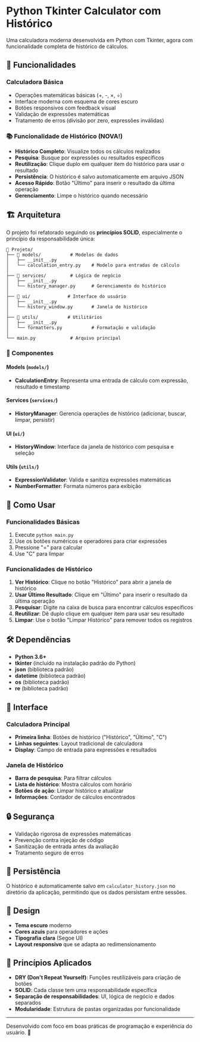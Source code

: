 # Python Tkinter Calculator com Histórico

Uma calculadora moderna desenvolvida em Python com Tkinter, agora com funcionalidade completa de histórico de cálculos.

## 🚀 Funcionalidades

### Calculadora Básica
- Operações matemáticas básicas (+, -, ×, ÷)
- Interface moderna com esquema de cores escuro
- Botões responsivos com feedback visual
- Validação de expressões matemáticas
- Tratamento de erros (divisão por zero, expressões inválidas)

### 📚 Funcionalidade de Histórico (NOVA!)
- **Histórico Completo**: Visualize todos os cálculos realizados
- **Pesquisa**: Busque por expressões ou resultados específicos
- **Reutilização**: Clique duplo em qualquer item do histórico para usar o resultado
- **Persistência**: O histórico é salvo automaticamente em arquivo JSON
- **Acesso Rápido**: Botão "Último" para inserir o resultado da última operação
- **Gerenciamento**: Limpe o histórico quando necessário

## 🏗️ Arquitetura

O projeto foi refatorado seguindo os **princípios SOLID**, especialmente o princípio da responsabilidade única:

```
📁 Projeto/
├── 📁 models/           # Modelos de dados
│   ├── __init__.py
│   └── calculation_entry.py    # Modelo para entradas de cálculo
│
├── 📁 services/         # Lógica de negócio
│   ├── __init__.py
│   └── history_manager.py      # Gerenciamento do histórico
│
├── 📁 ui/              # Interface do usuário
│   ├── __init__.py
│   └── history_window.py       # Janela de histórico
│
├── 📁 utils/           # Utilitários
│   ├── __init__.py
│   └── formatters.py           # Formatação e validação
│
└── main.py             # Arquivo principal
```

### 🔧 Componentes

#### Models (`models/`)
- **CalculationEntry**: Representa uma entrada de cálculo com expressão, resultado e timestamp

#### Services (`services/`)
- **HistoryManager**: Gerencia operações de histórico (adicionar, buscar, limpar, persistir)

#### UI (`ui/`)
- **HistoryWindow**: Interface da janela de histórico com pesquisa e seleção

#### Utils (`utils/`)
- **ExpressionValidator**: Valida e sanitiza expressões matemáticas
- **NumberFormatter**: Formata números para exibição

## 🚀 Como Usar

### Funcionalidades Básicas
1. Execute `python main.py`
2. Use os botões numéricos e operadores para criar expressões
3. Pressione "=" para calcular
4. Use "C" para limpar

### Funcionalidades de Histórico
1. **Ver Histórico**: Clique no botão "Histórico" para abrir a janela de histórico
2. **Usar Último Resultado**: Clique em "Último" para inserir o resultado da última operação
3. **Pesquisar**: Digite na caixa de busca para encontrar cálculos específicos
4. **Reutilizar**: Dê duplo clique em qualquer item para usar seu resultado
5. **Limpar**: Use o botão "Limpar Histórico" para remover todos os registros

## 🛠️ Dependências

- **Python 3.6+**
- **tkinter** (incluído na instalação padrão do Python)
- **json** (biblioteca padrão)
- **datetime** (biblioteca padrão)
- **os** (biblioteca padrão)
- **re** (biblioteca padrão)

## 📱 Interface

### Calculadora Principal
- **Primeira linha**: Botões de histórico ("Histórico", "Último", "C")
- **Linhas seguintes**: Layout tradicional de calculadora
- **Display**: Campo de entrada para expressões e resultados

### Janela de Histórico
- **Barra de pesquisa**: Para filtrar cálculos
- **Lista de histórico**: Mostra cálculos com horário
- **Botões de ação**: Limpar histórico e atualizar
- **Informações**: Contador de cálculos encontrados

## 🔒 Segurança

- Validação rigorosa de expressões matemáticas
- Prevenção contra injeção de código
- Sanitização de entrada antes da avaliação
- Tratamento seguro de erros

## 💾 Persistência

O histórico é automaticamente salvo em `calculator_history.json` no diretório da aplicação, permitindo que os dados persistam entre sessões.

## 🎨 Design

- **Tema escuro** moderno
- **Cores azuis** para operadores e ações
- **Tipografia clara** (Segoe UI)
- **Layout responsivo** que se adapta ao redimensionamento

## 📝 Princípios Aplicados

- **DRY (Don't Repeat Yourself)**: Funções reutilizáveis para criação de botões
- **SOLID**: Cada classe tem uma responsabilidade específica
- **Separação de responsabilidades**: UI, lógica de negócio e dados separados
- **Modularidade**: Estrutura de pastas organizadas por funcionalidade

---

Desenvolvido com foco em boas práticas de programação e experiência do usuário. 🚀






